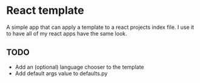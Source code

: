 # React template

A simple app that can apply a template to a react projects index file.
I use it to have all of my react apps have the same look.

## TODO

- Add an (optional) language chooser to the template
- Add default args value to defaults.py
